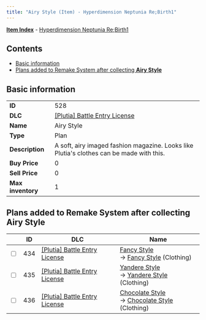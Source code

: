 ```yaml
---
title: "Airy Style (Item) - Hyperdimension Neptunia Re;Birth1"
---
```


[**Item Index**](/neptunia/rb1/item/index.html) - [Hyperdimension Neptunia Re;Birth1](/neptunia/rb1)

## Contents

- [Basic information](#basic-information)
- [Plans added to Remake System after collecting **Airy Style**](#plans-added-to-remake-system-after-collecting-airy-style)

## Basic information

|   |   |
| -- | -- |
| **ID** | 528 |
| **DLC** | [[Plutia] Battle Entry License](/neptunia/rb1/dlc/7-plutia.html) |
| **Name** | Airy Style |
| **Type** | Plan |
| **Description** | A soft, airy imaged fashion magazine. Looks like Plutia's clothes can be made with this. |
| **Buy Price** | 0 |
| **Sell Price** | 0 |
| **Max inventory** | 1 |

## Plans added to Remake System after collecting **Airy Style**

|    | ID | DLC | Name |
| -- | -- | --- | ---- |
| <input type="checkbox" id="rb1-remake-7-434" class="trackbox" /> | 434 | [[Plutia] Battle Entry License](/neptunia/rb1/dlc/7-plutia.html) | [Fancy Style](/neptunia/rb1/remake/7-434-fancy-style.html)<br />→ [Fancy Style](/neptunia/rb1/item/7-2819-fancy-style.html) (Clothing) |
| <input type="checkbox" id="rb1-remake-7-435" class="trackbox" /> | 435 | [[Plutia] Battle Entry License](/neptunia/rb1/dlc/7-plutia.html) | [Yandere Style](/neptunia/rb1/remake/7-435-yandere-style.html)<br />→ [Yandere Style](/neptunia/rb1/item/7-2820-yandere-style.html) (Clothing) |
| <input type="checkbox" id="rb1-remake-7-436" class="trackbox" /> | 436 | [[Plutia] Battle Entry License](/neptunia/rb1/dlc/7-plutia.html) | [Chocolate Style](/neptunia/rb1/remake/7-436-chocolate-style.html)<br />→ [Chocolate Style](/neptunia/rb1/item/7-2821-chocolate-style.html) (Clothing) |